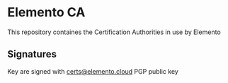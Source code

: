 # Elemento CA
This repository containes the Certification Authorities in use by Elemento

## Signatures
Key are signed with [certs@elemento.cloud](https://repo.elemento.cloud/pgp-key.public) PGP public key
